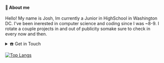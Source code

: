#### 📜 About me
Hello! My name is Josh, Im currently a Junior in HighSchool in Washington DC. I've been inerested in computer science and coding since I was ~8-9. I rotate a couple projects in and out of publicity somake sure to check in every now and then.

<details>
   <summary>☎️ Get in Touch</summary>
   
   [![Discord Presence](https://lanyard.cnrad.dev/api/315550713465929728)](https://discord.com/users/315550713465929728)
</details>

[![Top Langs](https://github-readme-stats.vercel.app/api/top-langs/?username=TesDevelopment&hide=css&layout=compact&theme=radical)]()
